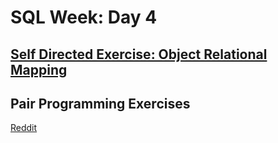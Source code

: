 # SQL Week: Day 4

## [Self Directed Exercise: Object Relational Mapping](orm/)

## Pair Programming Exercises

[Reddit](https://github.com/horizons-school-of-technology/reddit)
